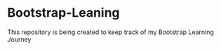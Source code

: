 # Bootstrap-Leaning
This repository is being created to keep track of my Bootstrap Learning Journey
